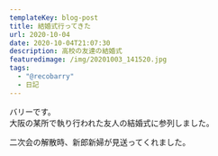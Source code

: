 ```yaml
---
templateKey: blog-post
title: 結婚式行ってきた
url: 2020-10-04
date: 2020-10-04T21:07:30
description: 高校の友達の結婚式
featuredimage: /img/20201003_141520.jpg
tags:
  - "@recobarry"
  - 日記
---
```

バリーです。\
大阪の某所で執り行われた友人の結婚式に参列しました。

二次会の解散時、新郎新婦が見送ってくれました。